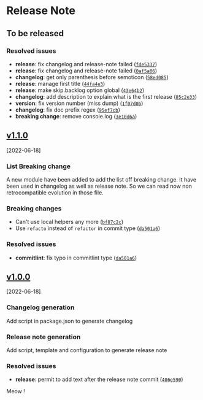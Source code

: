 # Release Note

## To be released

### Resolved issues

* **release**: fix changelog and release-note failed ([`fde5337`](https://github.com/FlorianCcj/conventional-commit/commit/fde5337716ba321eebbd2595576b1e7ec6735ef4))
* **release**: fix changelog and release-note failed ([`0af5a06`](https://github.com/FlorianCcj/conventional-commit/commit/0af5a069cc33f3f9f827e878144148e179262018))
* **changelog**: get only parenthesis before semoticon ([`58ed085`](https://github.com/FlorianCcj/conventional-commit/commit/58ed0855e1fb8c4f10f5c3da3374bb25c4af937c))
* **release**: manage first title ([`44fa4e3`](https://github.com/FlorianCcj/conventional-commit/commit/44fa4e3fcc8083094ded7c280fd8df3b184a6c98))
* **release**: make skip.backlog option global ([`43e64b2`](https://github.com/FlorianCcj/conventional-commit/commit/43e64b2f577e303e1370ad97e21e0ab83802c97a))
* **changelog**: add description to explain what is the first release ([`85c2e33`](https://github.com/FlorianCcj/conventional-commit/commit/85c2e33b8a864bc64783062a6e9cce9df64d60f8))
* **version**: fix version number (miss dump) ([`1f07d0b`](https://github.com/FlorianCcj/conventional-commit/commit/1f07d0b3927620c31a91ef1cb01a621b60b19dde))
* **changelog**: fix doc prefix regex ([`95ef7cb`](https://github.com/FlorianCcj/conventional-commit/commit/95ef7cb9605f97efce8e9426b66e7c0d1bb64e7c))
* **breaking change**: remove console.log ([`3e10d6a`](https://github.com/FlorianCcj/conventional-commit/commit/3e10d6a903c88a3b683a30daaae9101bf0e5fea0))

## [v1.1.0](https://github.com/FlorianCcj/conventional-commit/compare/v1.0.0...v1.1.0)
[2022-06-18]

### List Breaking change

A new module have been added to add the list off breaking change.
It have been used in changelog as well as release note.
So we can read now non retrocompatible evolution in those file.

### Breaking changes

- Can't use local helpers any more ([`bf87c2c`](https://github.com/FlorianCcj/conventional-commit/commit/bf87c2ca0d19d9918d5876455aa46b2863e09d30))
- Use `refacto` instead of `refactor` in commit type ([`da501a6`](https://github.com/FlorianCcj/conventional-commit/commit/da501a636d3c259a3e24dfb26f973aab6d2e7308))

### Resolved issues

* **commitlint**: fix typo in commitlint type ([`da501a6`](https://github.com/FlorianCcj/conventional-commit/commit/da501a636d3c259a3e24dfb26f973aab6d2e7308))

## [v1.0.0]()
[2022-06-18]

### Changelog generation

Add script in package.json to generate changelog

### Release note generation

Add script, template and configuration to generate release note

### Resolved issues

* **release**: permit to add text after the release note commit ([`406e590`](https://github.com/FlorianCcj/conventional-commit/commit/406e5905562754c43150511d8075966e67614f26))

Meow !
